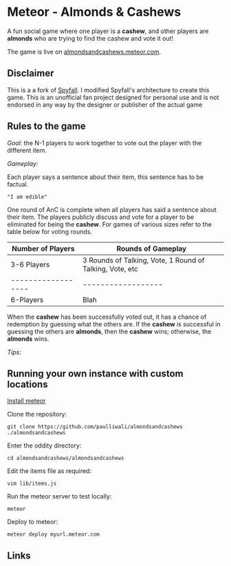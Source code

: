# Meteor - Almonds & Cashews

A fun social game where one player is a **cashew**, and other players are **almonds** who are trying to find the cashew and vote it out! 

The game is live on [almondsandcashews.meteor.com](http://almondsandcashews.meteor.com/).


## Disclaimer

This is a a fork of [Spyfall](https://github.com/evanbrumley/spyfall). I modified Spyfall's architecture to create this game. This is an unofficial fan project designed for personal use and is not endorsed in any way by the designer or publisher of the actual game

## Rules to the game

*Goal:* the N-1 players to work together to vote out the player with the different item.

*Gameplay:*

Each player says a sentence about their item, this sentence has to be factual.

	"I am edible"

One round of AnC is complete when all players has said a sentence about their item. The players publicly discuss and vote for a player to be eliminated for being the **cashew**. For games of various sizes refer to the table below for voting rounds.

Number of Players | Rounds of Gameplay
------------------|------------------
3-6 Players       |3 Rounds of Talking, Vote, 1 Round of Talking, Vote, etc
------------------|------------------
6-Players         | Blah


When the **cashew** has been successfully voted out, it has a chance of redemption by guessing what the others are. If the **cashew** is successful in guessing the others are **almonds**, then the **cashew** wins; otherwise, the **almonds** wins.

*Tips:*

## Running your own instance with custom locations

[Install meteor](https://www.meteor.com/install)

Clone the repository:

	git clone https://github.com/paulliwali/almondsandcashews ./almondsandcashews

Enter the oddity directory:

	cd almondsandcashews/almondsandcashews

Edit the items file as required:

	vim lib/items.js

Run the meteor server to test locally:

	meteor

Deploy to meteor:

	meteor deploy myurl.meteor.com

## Links
